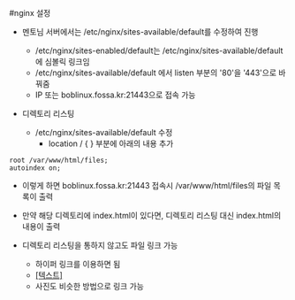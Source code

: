 #nginx 설정
- 멘토님 서버에서는 /etc/nginx/sites-available/default를 수정하여 진행
  - /etc/nginx/sites-enabled/default는 /etc/nginx/sites-available/default에 심볼릭 링크임
  - /etc/nginx/sites-available/default 에서 listen 부분의 '80'을 '443'으로 바꿔줌
  - IP 또는 boblinux.fossa.kr:21443으로 접속 가능
 
- 디렉토리 리스팅
  - /etc/nginx/sites-available/default 수정
    - location / { } 부분에 아래의 내용 추가
```
root /var/www/html/files; 
autoindex on;
```
  - 이렇게 하면 boblinux.fossa.kr:21443 접속시 /var/www/html/files의 파일 목록이 출력
  - 만약 해당 디렉토리에 index.html이 있다면, 디렉토리 리스팅 대신 index.html의 내용이 출력
  
- 디렉토리 리스팅을 통하지 않고도 파일 링크 가능
  - 하이퍼 링크를 이용하면 됨
  - <a href="[파일 이름]"> [텍스트] </a>
  - 사진도 비슷한 방법으로 링크 가능

